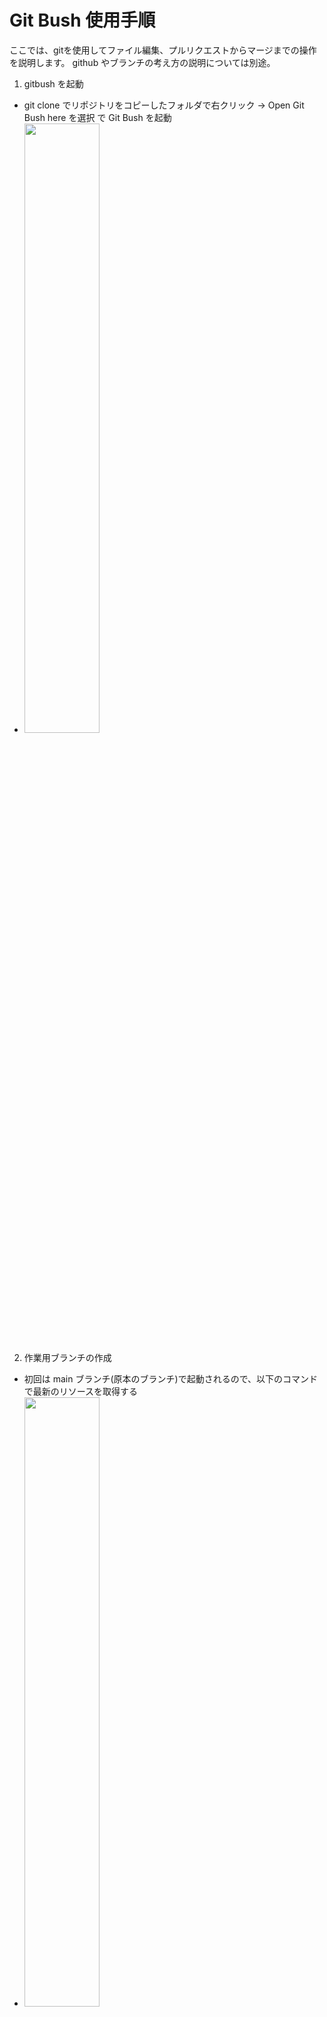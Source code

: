 # Git Bush 使用手順
ここでは、gitを使用してファイル編集、プルリクエストからマージまでの操作を説明します。
github やブランチの考え方の説明については別途。
1. gitbush を起動
- git clone でリポジトリをコピーしたフォルダで右クリック → Open Git Bush here を選択 で Git Bush を起動
 - <img src="images/gitbush_manual_01.png" width="50%">
2. 作業用ブランチの作成
- 初回は main ブランチ(原本のブランチ)で起動されるので、以下のコマンドで最新のリソースを取得する
 - <img src="images/gitbush_manual_02.png" width="50%">
```
git pull
```
- main ブランチをベースに、以下のコマンドで作業用のブランチを作成する
 - <img src="images/gitbush_manual_03.png" width="50%">
```
git branch [ブランチ名]
```
- 以下のコマンドで、作成したブランチにチェックアウトする
 - <img src="images/gitbush_manual_04.png" width="50%">
```
git checkout [ブランチ名]
```
ここからは、チェックアウトしたブランチのファイルに編集をかけていきます

3. 編集作業
  ここから、以下の問題１をベースに説明していきます。  
  https://github.com/HirobumiNakamura/step_repos/blob/main/training/2025-01_SQL/problem01.md
- 課題の答えを記載するためのmdファイル（マークダウンファイル）を配置します
 - <img src="images/gitbush_manual_05.png" width="50%">
- SSMSを起動して、問題１の回答SQLを実行します。
 - <img src="images/gitbush_manual_06.png" width="50%">
- INSERT、UPDATE、DELETE文の場合は結果を確認するためのSQLを実行します。
 - <img src="images/gitbush_manual_07.png" width="50%">
- 結果を確認して、OKなら結果を右クリック → ヘッダー付きでコピーを選択して、結果を保持します。
 - <img src="images/gitbush_manual_08.png" width="50%">
- 以下のファイルを参考に、問題の答えと確認結果を張り付けてください。そのままコピーして、バッククォート３つに囲まれている箇所を変更すると良いです
https://github.com/HirobumiNakamura/step_repos/blob/main/training/2025-01_SQL/problem01/HirobumiNakamura/ans_01.md

4. 作業ブランチの反映
- ファイルの追加・修正・削除が行われた場合、以下のコマンドで変更したフォルダ・ファイルが赤く表示されます
 - <img src="images/gitbush_manual_09.png" width="50%">
```
git status
```
- 変更したファイルをインデックスに登録します。  
インデックスとはコミット前の変更を一次的に保存する場所です
 - <img src="images/gitbush_manual_10.png" width="50%">
```
git add [変更したフォルダ・ファイル]
```
- 変更したファイルをコミットします
 - <img src="images/gitbush_manual_11.png" width="50%">
```
git commit -m "[コミットコメント]"
```
- ローカルリポジトリの変更をリモートリポジトリにpushします
 - <img src="images/gitbush_manual_12.png" width="50%">
```
 git push --set-upstream origin [作業ブランチ名]
```
5. プルリクエストの作成
 ローカルリポジトリの変更をリモートリポジトリにpushすると、プルリクエストを作成できます。  
 プルリクエストとは、リモートリポジトリにpushしたブランチを、mainブランチに反映するためのリクエストです
- githubの step_repos リポジトリにアクセスして Pull requests をクリックすると Compare & pull request のボタンが出てくるのでクリックします
 - <img src="images/github_pr_01.png" width="50%">
- タイトルと説明を記載して、Create Draft pull request（開発途中のプルリクエスト） を クリックします
この作業で、他の人からも自分の編集内容が確認できるようになります。
 - <img src="images/github_pr_02.png" width="50%">
- 他の課題も実施して、[3. 編集作業][4. 作業ブランチの反映]を繰り返します。作業が完了したら Ready for review をクリックして、PRをOpenにします
 - <img src="images/github_pr_03.png" width="50%">
 - <img src="images/github_pr_04.png" width="50%">
- この状態になると、課題は終わりましたということになるので、有識者にチェックしてもらいます。  
　以下の画像のように、修正箇所と、修正内容を提示されるので、必要に応じて修正してください。
 - <img src="images/github_pr_05.png" width="50%">
- 一通り修正が終わり、有識者に承認(approve)をもらえたら main ブランチにマージします
　これ以降の作業は有識者の指示にしたがって作業してください  
　※基本的に作業者が勝手にマージすることは業務上レアケースですが、今回は練習なのでマージします。  
　Merge pull request をクリックしてください
 - <img src="images/github_pr_06.png" width="50%">
 - <img src="images/github_pr_07.png" width="50%">
- main ブランチにマージされ、他の人からもこのファイルが触れるようになりました
  - <img src="images/github_pr_08.png" width="50%">




